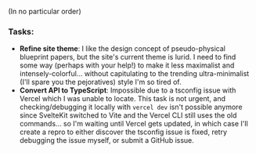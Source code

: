 (In no particular order)

### Tasks:

- **Refine site theme**: I like the design concept of pseudo-physical blueprint papers, but the site's current theme is lurid. I need to find some way (perhaps with your help!) to make it less maximalist and intensely-colorful... without capitulating to the trending ultra-minimalist (I'll spare you the pejoratives) style I'm so tired of.
- **Convert API to TypeScript**: Impossible due to a tsconfig issue with Vercel which I was unable to locate. This task is not urgent, and checking/debugging it locally with `vercel dev` isn't possible anymore since SvelteKit switched to Vite and the Vercel CLI still uses the old commands... so I'm waiting until Vercel gets updated, in which case I'll create a repro to either discover the tsconfig issue is fixed, retry debugging the issue myself, or submit a GitHub issue.
